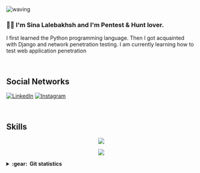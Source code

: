 ![waving](https://capsule-render.vercel.app/api?type=waving&height=200&text=SinaLalebakhsh%20&fontAlignY=40&color=gradient)
 

### :man_technologist: I'm Sina Lalebakhsh and I'm Pentest & Hunt lover. 
I first learned the Python programming language. Then I got acquainted with Django and network penetration testing. I am currently learning how to test web application penetration


<br>
<h2>Social Networks</h2>

 [![LinkedIn][2.2]][2] [![Instagram][3.2]][3] 


[2.2]: https://s6.uupload.ir/files/2_96dw.png
[3.2]: https://s6.uupload.ir/files/1_7xy9.png


[2]: https://www.linkedin.com/in/sina-lalebakhsh-137a41237/
[3]: https://www.instagram.com/sinalalebakhsh

<br>
<h2>Skills</h2>

<p align="center">
  <a href="https://skillicons.dev">
    <img src="https://skillicons.dev/icons?i=git,vscode" />
  </a>
</p>
<p align="center">
  <a href="https://skillicons.dev">
    <img src="https://skillicons.dev/icons?i=python,django,github" />
  </a>
</p>

<details close="true">
  <summary><b>:gear: &nbsp;Git statistics</b></summary>
  <img height="150px" src="https://github-readme-stats.vercel.app/api?username=sinalalebakhsh&show_icons=true&theme=highcontrast" />
  <img height="150px" src="https://github-readme-stats.vercel.app/api/top-langs/?username=sinalalebakhsh&hide=html&layout=compact&theme=highcontrast" />
 
 ![](./profile-3d-contrib/profile-night-rainbow.svg)
 
 </details>
